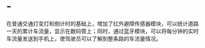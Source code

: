 # -
在普通交通灯变灯和倒计时的基础上，增加了红外避障传感器模块，可以统计道路一天的累计车流量，显示在数码管上；同时，通过蓝牙模块，可以将每分钟的实时车流量发送到手机上，使驾驶员可以了解到整条路的车流量情况。
